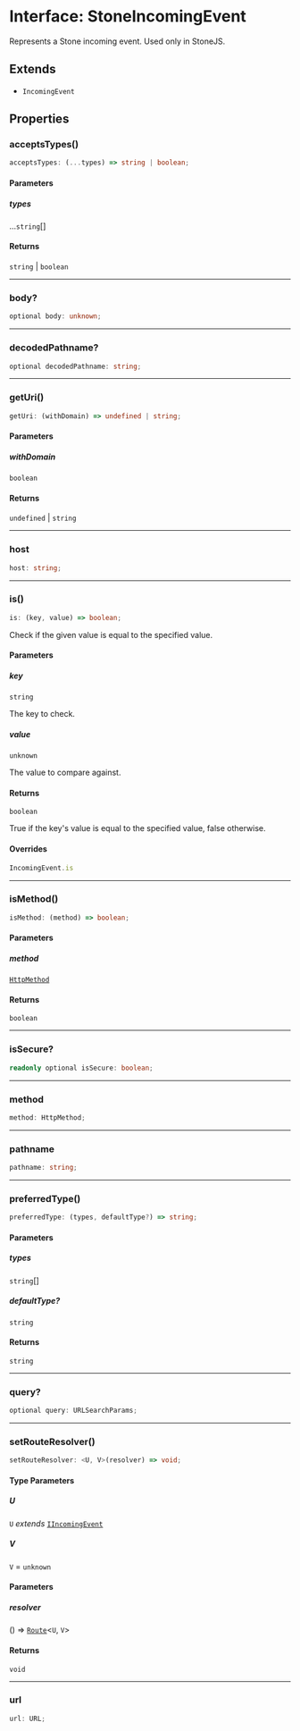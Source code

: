 # Interface: StoneIncomingEvent

Represents a Stone incoming event.
Used only in StoneJS.

## Extends

- `IncomingEvent`

## Properties

### acceptsTypes()

```ts
acceptsTypes: (...types) => string | boolean;
```

#### Parameters

##### types

...`string`[]

#### Returns

`string` \| `boolean`

***

### body?

```ts
optional body: unknown;
```

***

### decodedPathname?

```ts
optional decodedPathname: string;
```

***

### getUri()

```ts
getUri: (withDomain) => undefined | string;
```

#### Parameters

##### withDomain

`boolean`

#### Returns

`undefined` \| `string`

***

### host

```ts
host: string;
```

***

### is()

```ts
is: (key, value) => boolean;
```

Check if the given value is equal to the specified value.

#### Parameters

##### key

`string`

The key to check.

##### value

`unknown`

The value to compare against.

#### Returns

`boolean`

True if the key's value is equal to the specified value, false otherwise.

#### Overrides

```ts
IncomingEvent.is
```

***

### isMethod()

```ts
isMethod: (method) => boolean;
```

#### Parameters

##### method

[`HttpMethod`](../type-aliases/HttpMethod.md)

#### Returns

`boolean`

***

### isSecure?

```ts
readonly optional isSecure: boolean;
```

***

### method

```ts
method: HttpMethod;
```

***

### pathname

```ts
pathname: string;
```

***

### preferredType()

```ts
preferredType: (types, defaultType?) => string;
```

#### Parameters

##### types

`string`[]

##### defaultType?

`string`

#### Returns

`string`

***

### query?

```ts
optional query: URLSearchParams;
```

***

### setRouteResolver()

```ts
setRouteResolver: <U, V>(resolver) => void;
```

#### Type Parameters

##### U

`U` *extends* [`IIncomingEvent`](IIncomingEvent.md)

##### V

`V` = `unknown`

#### Parameters

##### resolver

() => [`Route`](../../Route/classes/Route.md)\<`U`, `V`\>

#### Returns

`void`

***

### url

```ts
url: URL;
```
